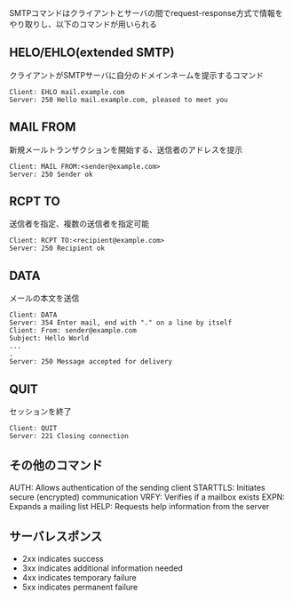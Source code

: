SMTPコマンドはクライアントとサーバの間でrequest-response方式で情報をやり取りし、以下のコマンドが用いられる

## HELO/EHLO(extended SMTP)
クライアントがSMTPサーバに自分のドメインネームを提示するコマンド
```
Client: EHLO mail.example.com
Server: 250 Hello mail.example.com, pleased to meet you
```

## MAIL FROM
新規メールトランザクションを開始する、送信者のアドレスを提示
```
Client: MAIL FROM:<sender@example.com>
Server: 250 Sender ok
```

## RCPT TO
送信者を指定、複数の送信者を指定可能
```
Client: RCPT TO:<recipient@example.com>
Server: 250 Recipient ok
```

## DATA
メールの本文を送信
```
Client: DATA
Server: 354 Enter mail, end with "." on a line by itself
Client: From: sender@example.com
Subject: Hello World
...
.
Server: 250 Message accepted for delivery
```

## QUIT
セッションを終了
```
Client: QUIT
Server: 221 Closing connection
```

## その他のコマンド
AUTH: Allows authentication of the sending client 
STARTTLS: Initiates secure (encrypted) communication 
VRFY: Verifies if a mailbox exists 
EXPN: Expands a mailing list 
HELP: Requests help information from the server

## サーバレスポンス
- 2xx indicates success
- 3xx indicates additional information needed
- 4xx indicates temporary failure
- 5xx indicates permanent failure